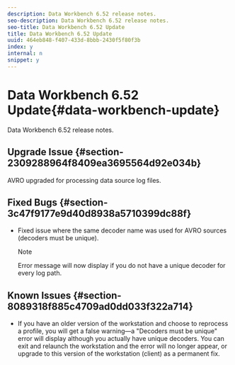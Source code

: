 ```yaml
---
description: Data Workbench 6.52 release notes.
seo-description: Data Workbench 6.52 release notes.
seo-title: Data Workbench 6.52 Update
title: Data Workbench 6.52 Update
uuid: 464eb848-f407-433d-8bbb-2430f5f80f3b
index: y
internal: n
snippet: y
---
```


# Data Workbench 6.52 Update{#data-workbench-update}

Data Workbench 6.52 release notes.

## Upgrade Issue {#section-2309288964f8409ea3695564d92e034b}

AVRO upgraded for processing data source log files.  

## Fixed Bugs {#section-3c47f9177e9d40d8938a5710399dc88f}

* Fixed issue where the same decoder name was used for AVRO sources (decoders must be unique).

  >[!NOTE]
  >
  >Error message will now display if you do not have a unique decoder for every log path.

## Known Issues {#section-8089318f885c4709ad0dd033f322a714}

* If you have an older version of the workstation and choose to reprocess a profile, you will get a false warning—a "Decoders must be unique" error will display although you actually have unique decoders. You can exit and relaunch the workstation and the error will no longer appear, or upgrade to this version of the workstation (client) as a permanent fix.

